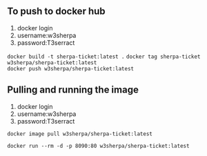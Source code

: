 
## To push to docker hub  
1. docker login
2. username:w3sherpa
3. password:T3serract

`docker build -t sherpa-ticket:latest .`
`docker tag sherpa-ticket w3sherpa/sherpa-ticket:latest`  
`docker push w3sherpa/sherpa-ticket:latest`  


## Pulling and running the image   
1. docker login
2. username:w3sherpa
3. password:T3serract  

`docker image pull w3sherpa/sherpa-ticket:latest`

`docker run --rm -d -p 8090:80 w3sherpa/sherpa-ticket:latest`
